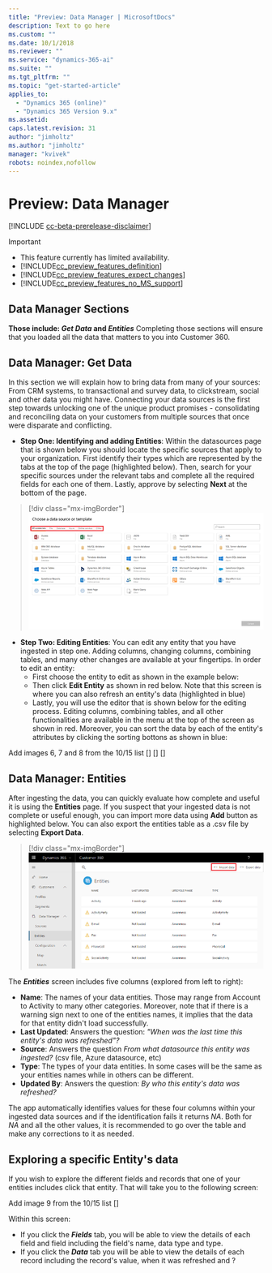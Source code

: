 ```yaml
---
title: "Preview: Data Manager | MicrosoftDocs"
description: Text to go here
ms.custom: ""
ms.date: 10/1/2018
ms.reviewer: ""
ms.service: "dynamics-365-ai"
ms.suite: ""
ms.tgt_pltfrm: ""
ms.topic: "get-started-article"
applies_to: 
  - "Dynamics 365 (online)"
  - "Dynamics 365 Version 9.x"
ms.assetid: 
caps.latest.revision: 31
author: "jimholtz"
ms.author: "jimholtz"
manager: "kvivek"
robots: noindex,nofollow
---
```

# Preview: Data Manager

[!INCLUDE [cc-beta-prerelease-disclaimer](../includes/cc-beta-prerelease-disclaimer.md)]

> [!IMPORTANT]
> - This feature currently has limited availability.
> - [!INCLUDE[cc_preview_features_definition](../includes/cc-preview-features-definition.md)]  
> - [!INCLUDE[cc_preview_features_expect_changes](../includes/cc-preview-features-expect-changes.md)]  
> - [!INCLUDE[cc_preview_features_no_MS_support](../includes/cc-preview-features-no-ms-support.md)]  

## Data Manager Sections
**Those include: *Get Data* and *Entities*** Completing those sections will ensure that you loaded all the data that matters to you into Customer 360.  

## Data Manager: Get Data
In this section we will explain how to bring data from many of your sources: From CRM systems, to transactional and survey data, to clickstream, social and other data you might have. Connecting your data sources is the first step towards unlocking one of the unique product promises - consolidating and reconciling data on your customers from multiple sources that once were disparate and conflicting. 

- **Step One: Identifying and adding Entities**: Within the datasources page that is shown below you should locate the specific sources that apply to your organization. First identify their types which are represented by the tabs at the top of the page (highlighted below). Then, search for your specific sources under the relevant tabs and complete all the required fields for each one of them. Lastly, approve by selecting **Next** at the bottom of the page.

> [!div class="mx-imgBorder"] 
> ![](media/choose-data-source-menu.png "Data source menu")

- **Step Two: Editing Entities**: You can edit any entity that you have ingested in step one. Adding columns, changing columns, combining tables, and many other changes are available at your fingertips. In order to edit an entity:
    - First choose the entity to edit as shown in the example below:
    - Then click **Edit Entity** as shown in red below. Note that this screen is where you can also refresh an entity's data (highlighted in blue)
    - Lastly, you will use the editor that is shown below for the editing process. Editing columns, combining tables, and all other functionalities are available in the menu at the top of the screen as shown in red. Moreover, you can sort the data by each of the entity's attributes by clicking the sorting bottons as shown in blue: 

Add images 6, 7 and 8 from the 10/15 list
[]
[]
[]

## Data Manager: Entities
After ingesting the data, you can quickly evaluate how complete and useful it is using the **Entities** page. If you suspect that your ingested data is not complete or useful enough, you can import more data using **Add** button as highlighted below. You can also export the entities table as a .csv file by selecting **Export Data**.

> [!div class="mx-imgBorder"] 
> ![](media/scorecard-entities-import-data.png "Entities import data")

The ***Entities*** screen includes five columns (explored from left to right): 
- **Name**: The names of your data entities. Those may range from Account to Activity to many other categories. Moreover, note that if there is a warning sign next to one of the entities names, it implies that the data for that entity didn't load successfully. 
- **Last Updated**: Answers the question: *"When was the last time this entity's data was refreshed"?*
- **Source**: Answers the question *From what datasource this entity was ingested?* (csv file, Azure datasource, etc)
- **Type**: The types of your data entities. In some cases will be the same as your entities names while in others can be different.
- **Updated By**: Answers the question: *By who this entity's data was refreshed?*

The app automatically identifies values for these four columns within your ingested data sources and if the identification fails it returns *NA*. Both for *NA* and all the other values, it is recommended to go over the table and make any corrections to it as needed.

## Exploring a specific Entity's data
If you wish to explore the different fields and records that one of your entities includes click that entity. That will take you to the following screen:

Add image 9 from the 10/15 list
[]

Within this screen:
- If you click the ***Fields*** tab, you will be able to view the details of each field and field including the field's name, data type and type.
- If you click the ***Data*** tab you will be able to view the details of each record including the record's value, when it was refreshed and ?
